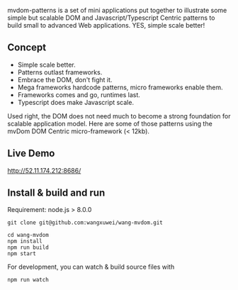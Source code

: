 mvdom-patterns is a set of mini applications put together to illustrate some simple but scalable DOM and Javascript/Typescript Centric patterns to build small to advanced Web applications. YES, simple scale better!


## Concept

- Simple scale better. 
- Patterns outlast frameworks.
- Embrace the DOM, don't fight it. 
- Mega frameworks hardcode patterns, micro frameworks enable them. 
- Frameworks comes and go, runtimes last.
- Typescript does make Javascript scale.

Used right, the DOM does not need much to become a strong foundation for scalable application model. Here are some of those patterns using the mvDom DOM Centric micro-framework (< 12kb).


## Live Demo

http://52.11.174.212:8686/


## Install & build and run

Requirement: node.js > 8.0.0


```
git clone git@github.com:wangxuwei/wang-mvdom.git

cd wang-mvdom
npm install
npm run build
npm start
```

For development, you can watch & build source files with

```
npm run watch
```

